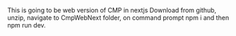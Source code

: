 
This is going to be web version of CMP in nextjs
Download from github, unzip, navigate to CmpWebNext folder, on command prompt npm i and then npm run dev.